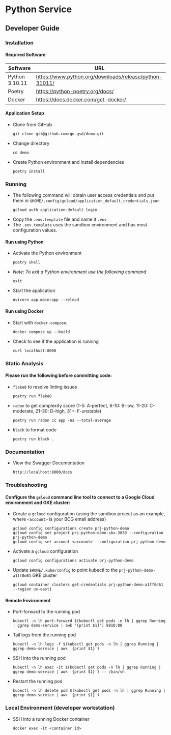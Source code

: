 # Python Service

## Developer Guide

### <a name="installation"></a>Installation

#### Required Software

| Software       | URL                                                    |
|----------------|--------------------------------------------------------|
| Python 3.10.11 | https://www.python.org/downloads/release/python-31011/ |
| Poetry         | https://python-poetry.org/docs/                        |
| Docker         | https://docs.docker.com/get-docker/                    |

#### Application Setup

* Clone from GitHub
  ```shell
  git clone git@github.com:go-gsd/demo.git
  ```
* Change directory
  ```shell
  cd demo
  ```
* Create Python environment and install dependencies
  ```shell
  poetry install
  ```

### <a name="running"></a>Running

* The following command will obtain user access credentials and put them in `$HOME/.config/gcloud/application_default_credentials.json`
  ```
  gcloud auth application-default login
  ```
* Copy the `.env.template` file and name it `.env`
* The `.env.template` uses the sandbox environment and has most configuration values.

#### Run using Python

* Activate the Python environment
  ```shell
  poetry shell
  ```
* _Note: To exit a Python environment use the following command_
  ```shell
  exit
  ```
* Start the application
  ```shell
  uvicorn app.main:app --reload
  ```

#### Run using Docker

* Start with `docker-compose`:
  ```shell
  docker compose up --build
  ```
* Check to see if the application is running
  ```shell
  curl localhost:8000
  ```

### <a name="analysis"></a>Static Analysis

#### Please run the following before committing code:

* `flake8` to resolve linting issues
  ```shell
  poetry run flake8
  ```
* `radon` to get complexity score (1-5: A-perfect, 6-10: B-low, 11-20: C-moderate, 21-30: D-high, 31+: F-unstable)
  ```shell
  poetry run radon cc app -na --total-average
  ```
* `black` to format code
  ```shell
  poetry run black .
  ```

### <a name="documentation"></a>Documentation

* View the Swagger Documentation
    ```shell
    http://localhost:8000/docs
    ```

### <a name="troubleshooting"></a>Troubleshooting

#### Configure the `gcloud` command line tool to connect to a Google Cloud environment and GKE cluster:

* Create a `gcloud` configuration (using the sandbox project as an example, where `<account>` is your BCG email address)
    ```shell
    gcloud config configurations create prj-python-demo
    gcloud config set project prj-python-demo-sbx-3839 --configuration prj-python-demo
    gcloud config set account <account> --configuration prj-python-demo
    ```
* Activate a `gcloud` configuration
    ```shell
    gcloud config configurations activate prj-python-demo
    ```
* Update `$HOME/.kube/config` to point kubectl to the `prj-python-demo-a1ff0d61` GKE cluster
    ```shell
    gcloud container clusters get-credentials prj-python-demo-a1ff0d61 --region us-east1
    ```

#### Remote Environment

* Port-forward to the running pod
    ```shell
    kubectl -n lh port-forward $(kubectl get pods -n lh | ggrep Running | ggrep demo-service | awk '{print $1}') 8010:80
    ```
* Tail logs from the running pod
    ```shell
    kubectl -n lh logs -f $(kubectl get pods -n lh | ggrep Running | ggrep demo-service | awk '{print $1}')
    ```
* SSH into the running pod
    ```shell
    kubectl -n lh exec -it $(kubectl get pods -n lh | ggrep Running | ggrep demo-service | awk '{print $1}') -- /bin/sh
    ```
* Restart the running pod
    ```shell
    kubectl -n lh delete pod $(kubectl get pods -n lh | ggrep Running | ggrep demo-service | awk '{print $1}')
    ```

### Local Environment (developer workstation)

* SSH into a running Docker container
    ```shell
    docker exec -it <container id>
    ```
